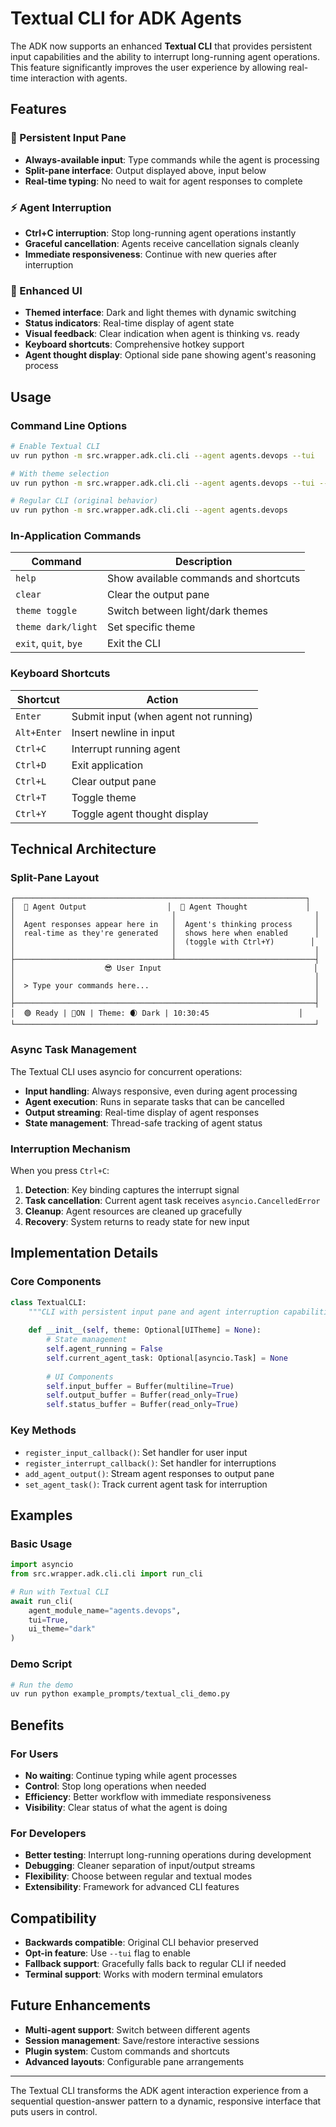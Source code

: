 # Textual CLI for ADK Agents

The ADK now supports an enhanced **Textual CLI** that provides persistent input capabilities and the ability to interrupt long-running agent operations. This feature significantly improves the user experience by allowing real-time interaction with agents.

## Features

### 🎯 Persistent Input Pane
- **Always-available input**: Type commands while the agent is processing
- **Split-pane interface**: Output displayed above, input below
- **Real-time typing**: No need to wait for agent responses to complete

### ⚡ Agent Interruption
- **Ctrl+C interruption**: Stop long-running agent operations instantly
- **Graceful cancellation**: Agents receive cancellation signals cleanly
- **Immediate responsiveness**: Continue with new queries after interruption

### 🎨 Enhanced UI
- **Themed interface**: Dark and light themes with dynamic switching
- **Status indicators**: Real-time display of agent state
- **Visual feedback**: Clear indication when agent is thinking vs. ready
- **Keyboard shortcuts**: Comprehensive hotkey support
- **Agent thought display**: Optional side pane showing agent's reasoning process

## Usage

### Command Line Options

```bash
# Enable Textual CLI
uv run python -m src.wrapper.adk.cli.cli --agent agents.devops --tui

# With theme selection
uv run python -m src.wrapper.adk.cli.cli --agent agents.devops --tui --theme dark

# Regular CLI (original behavior)
uv run python -m src.wrapper.adk.cli.cli --agent agents.devops
```

### In-Application Commands

| Command | Description |
|---------|-------------|
| `help` | Show available commands and shortcuts |
| `clear` | Clear the output pane |
| `theme toggle` | Switch between light/dark themes |
| `theme dark/light` | Set specific theme |
| `exit`, `quit`, `bye` | Exit the CLI |

### Keyboard Shortcuts

| Shortcut | Action |
|----------|--------|
| `Enter` | Submit input (when agent not running) |
| `Alt+Enter` | Insert newline in input |
| `Ctrl+C` | Interrupt running agent |
| `Ctrl+D` | Exit application |
| `Ctrl+L` | Clear output pane |
| `Ctrl+T` | Toggle theme |
| `Ctrl+Y` | Toggle agent thought display |

## Technical Architecture

### Split-Pane Layout

```
┌─────────────────────────────────────────────────────────────────┐
│  🤖 Agent Output                  │  🧠 Agent Thought             │
│                                   │                               │
│  Agent responses appear here in   │  Agent's thinking process     │
│  real-time as they're generated   │  shows here when enabled      │
│                                   │  (toggle with Ctrl+Y)        │
│                                   │                               │
├───────────────────────────────────┴───────────────────────────────┤
│                    😎 User Input                                  │
│                                                                   │
│  > Type your commands here...                                     │
│                                                                   │
├───────────────────────────────────────────────────────────────────┤
│  🟢 Ready | 🧠ON | Theme: 🌒 Dark | 10:30:45                    │
└───────────────────────────────────────────────────────────────────┘
```

### Async Task Management

The Textual CLI uses asyncio for concurrent operations:

- **Input handling**: Always responsive, even during agent processing
- **Agent execution**: Runs in separate tasks that can be cancelled
- **Output streaming**: Real-time display of agent responses
- **State management**: Thread-safe tracking of agent status

### Interruption Mechanism

When you press `Ctrl+C`:

1. **Detection**: Key binding captures the interrupt signal
2. **Task cancellation**: Current agent task receives `asyncio.CancelledError`
3. **Cleanup**: Agent resources are cleaned up gracefully
4. **Recovery**: System returns to ready state for new input

## Implementation Details

### Core Components

```python
class TextualCLI:
    """CLI with persistent input pane and agent interruption capabilities."""
    
    def __init__(self, theme: Optional[UITheme] = None):
        # State management
        self.agent_running = False
        self.current_agent_task: Optional[asyncio.Task] = None
        
        # UI Components  
        self.input_buffer = Buffer(multiline=True)
        self.output_buffer = Buffer(read_only=True)
        self.status_buffer = Buffer(read_only=True)
```

### Key Methods

- `register_input_callback()`: Set handler for user input
- `register_interrupt_callback()`: Set handler for interruptions
- `add_agent_output()`: Stream agent responses to output pane
- `set_agent_task()`: Track current agent task for interruption

## Examples

### Basic Usage

```python
import asyncio
from src.wrapper.adk.cli.cli import run_cli

# Run with Textual CLI
await run_cli(
    agent_module_name="agents.devops",
    tui=True,
    ui_theme="dark"
)
```

### Demo Script

```bash
# Run the demo
uv run python example_prompts/textual_cli_demo.py
```

## Benefits

### For Users
- **No waiting**: Continue typing while agent processes
- **Control**: Stop long operations when needed
- **Efficiency**: Better workflow with immediate responsiveness
- **Visibility**: Clear status of what the agent is doing

### For Developers
- **Better testing**: Interrupt long-running operations during development
- **Debugging**: Cleaner separation of input/output streams
- **Flexibility**: Choose between regular and textual modes
- **Extensibility**: Framework for advanced CLI features

## Compatibility

- **Backwards compatible**: Original CLI behavior preserved
- **Opt-in feature**: Use `--tui` flag to enable
- **Fallback support**: Gracefully falls back to regular CLI if needed
- **Terminal support**: Works with modern terminal emulators

## Future Enhancements

- **Multi-agent support**: Switch between different agents
- **Session management**: Save/restore interactive sessions
- **Plugin system**: Custom commands and shortcuts
- **Advanced layouts**: Configurable pane arrangements

---

The Textual CLI transforms the ADK agent interaction experience from a sequential question-answer pattern to a dynamic, responsive interface that puts users in control.
